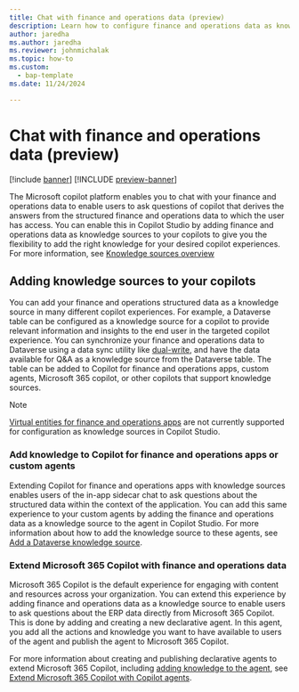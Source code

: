 ```yaml
---
title: Chat with finance and operations data (preview)
description: Learn how to configure finance and operations data as knowledge sources to enable chat experiences with your enterprise data
author: jaredha
ms.author: jaredha
ms.reviewer: johnmichalak
ms.topic: how-to
ms.custom: 
  - bap-template
ms.date: 11/24/2024

---
```


# Chat with finance and operations data (preview)

[!include [banner](../includes/banner.md)]
[!INCLUDE [preview-banner](~/../shared-content/shared/preview-includes/preview-banner.md)]

The Microsoft copilot platform enables you to chat with your finance and operations data to enable users to ask questions of copilot that derives the answers from the structured finance and operations data to which the user has access. You can enable this in Copilot Studio by adding finance and operations data as knowledge sources to your copilots to give you the flexibility to add the right knowledge for your desired copilot experiences. For more information, see [Knowledge sources overview](/microsoft-copilot-studio/knowledge-copilot-studio)

## Adding knowledge sources to your copilots
You can add your finance and operations structured data as a knowledge source in many different copilot experiences. For example, a Dataverse table can be configured as a knowledge source for a copilot to provide relevant information and insights to the end user in the targeted copilot experience. You can synchronize your finance and operations data to Dataverse using a data sync utility like [dual-write](../data-entities/dual-write/dual-write-overview.md), and have the data available for Q&A as a knowledge source from the Dataverse table. The table can be added to Copilot for finance and operations apps, custom agents, Microsoft 365 copilot, or other copilots that support knowledge sources.

> [!NOTE]
> [Virtual entities for finance and operations apps](../power-platform/virtual-entities-overview.md) are not currently supported for configuration as knowledge sources in Copilot Studio. 

### Add knowledge to Copilot for finance and operations apps or custom agents
Extending Copilot for finance and operations apps with knowledge sources enables users of the in-app sidecar chat to ask questions about the structured data within the context of the application. You can add this same experience to your custom agents by adding the finance and operations data as a knowledge source to the agent in Copilot Studio. For more information about how to add the knowledge source to these agents, see [Add a Dataverse knowledge source](/microsoft-copilot-studio/knowledge-add-dataverse).

### Extend Microsoft 365 Copilot with finance and operations data
Microsoft 365 Copilot is the default experience for engaging with content and resources across your organization. You can extend this experience by adding finance and operations data as a knowledge source to enable users to ask questions about the ERP data directly from Microsoft 365 Copilot. This is done by adding and creating a new declarative agent. In this agent, you add all the actions and knowledge you want to have available to users of the agent and publish the agent to Microsoft 365 Copilot.

For more information about creating and publishing declarative agents to extend Microsoft 365 Copilot, including [adding knowledge to the agent](/microsoft-copilot-studio/microsoft-copilot-extend-copilot-extensions#add-knowledge-to-a-copilot-agent),
see [Extend Microsoft 365 Copilot with Copilot agents](/microsoft-copilot-studio/microsoft-copilot-extend-copilot-extension).
